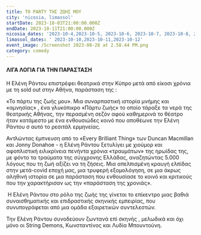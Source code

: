 ```yaml
---
title: ΤΟ PARTY ΤΗΣ ΖΩΗΣ ΜΟΥ
city: 'nicosia, limassol'
startDate: 2023-10-03T21:00:00.000Z
endDate: 2023-10-11T21:00:00.000Z
nicosia_dates: '2023-10-4,2023-10-5, 2023-10-6, 2023-10-7, 2023-10-8, 2023-10-10,2023-10-11'
limassol_dates: ' 2023-10-10,2023-10-11,2023-10-12'
event_image: /Screenshot 2023-08-28 at 2.58.44 PM.png
category: comedy
---
```


#### ΛΙΓΑ ΛΟΓΙΑ ΓΙΑ ΤΗΝ ΠΑΡΑΣΤΑΣΗ

Η Ελένη Ράντου επιστρέφει θεατρικά στην Κύπρο μετά από είκοσι χρόνια με τη sold out στην Αθήνα, παράσταση της :

«Το πάρτυ της ζωής μου». Μια συναρπαστική ιστορία μνήμης και «αμνησίας» , ένα γλυκόπικρο «Πάρτυ ζωής» το οποίο τάραξε τα νερά της θεατρικής Αθήνας, την περασμένη σεζόν αφού καθημερινά το θέατρο ήταν κατάμεστο με ένα ενθουσιώδες κοινό που αποθέωνε την Ελένη Ράντου σ αυτό το ρεσιτάλ ερμηνείας.

Αντλώντας έμπνευση από το «Every Brilliant Thing» των Duncan Macmillan και Jonny Donahoe - η Ελένη Ράντου ξετυλίγει με χιούμορ και αφοπλιστική ειλικρίνεια πενήντα χρόνια «τραυμάτων» της ηρωίδας της, με φόντο τα τραύματα της σύγχρονης Ελλάδας, αναζητώντας 5.000 λόγους που τη ζωή αξίζει να τη ζήσεις. Μια απελπισμένη κραυγή ελπίδας στην μετά-covid εποχή μας, μια τρυφερή εξομολόγηση, σε μια άκρως αληθινή ιστορία σε μια παράσταση που ενθουσίασε το κοινό και κριτικούς που την χαρακτήρισαν ως την «παράσταση της χρονιάς».

 Η Ελένη Ράντου στο ρόλο της ζωής της γίνεται το επίκεντρο μιας βαθιά συναισθηματικής και επιδραστικής σκηνικής εμπειρίας, που συνυπογράφεται
από μια ομάδα εξαιρετικών συντελεστών.

Την Ελένη Ράντου συνοδεύουν ζωντανά επί σκηνής , μελωδικά και όχι μόνο οι String Demons, Κωνσταντίνος και  Λυδία Μπουντούνη.
